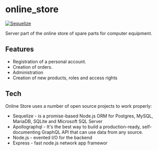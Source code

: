 # online_store
[![Sequelize](https://miro.medium.com/max/811/1*SEfonxxMIktyFJWwA_oTTg.png)](https://nodejs.org/en/)

Server part of the online store of spare parts for computer equipment.

## Features
- Registration of a personal account.
- Creation of orders.
- Administration
- Creation of new products, roles and access rights


## Tech
Online Store uses a number of open source projects to work properly:

- Sequelize - is a promise-based Node.js ORM for Postgres, MySQL, MariaDB, SQLite and Microsoft SQL Server
- Apollographql - It's the best way to build a production-ready, self-documenting GraphQL API that can use data from any source.
- Node.js - evented I/O for the backend
- Express - fast node.js network app framewor
